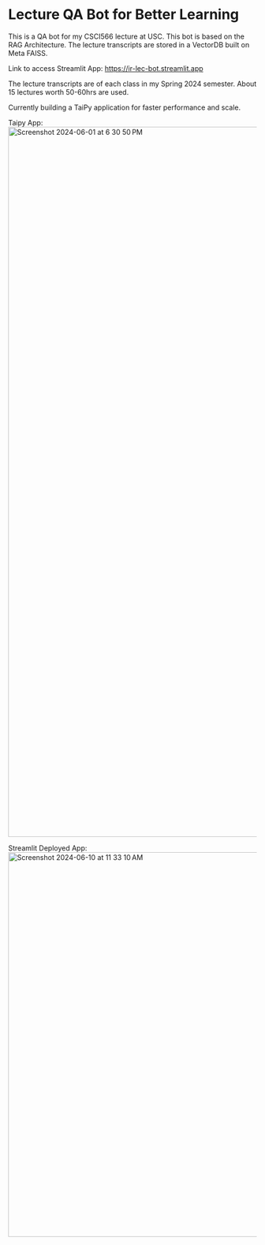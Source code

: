 # Lecture QA Bot for Better Learning

This is a QA bot for my CSCI566 lecture at USC. This bot is based on the RAG Architecture. The lecture transcripts are stored in a VectorDB built on Meta FAISS.

Link to access Streamlit App: https://ir-lec-bot.streamlit.app

The lecture transcripts are of each class in my Spring 2024 semester. About 15 lectures worth 50-60hrs are used.

Currently building a TaiPy application for faster performance and scale.

Taipy App:
<img width="1440" alt="Screenshot 2024-06-01 at 6 30 50 PM" src="https://github.com/advait-t/IR_DocQA/assets/60815910/bf26e550-62e9-4a54-907c-8890a917f0f3">

Streamlit Deployed App:
<img width="780" alt="Screenshot 2024-06-10 at 11 33 10 AM" src="https://github.com/advait-t/IR_DocQA/assets/60815910/fb9bc932-2514-40f2-81ae-a6cbbae37a33">
